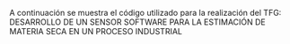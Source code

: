A continuación se muestra el código utilizado para la realización del TFG: DESARROLLO DE UN SENSOR SOFTWARE PARA LA ESTIMACIÓN DE MATERIA SECA EN UN PROCESO INDUSTRIAL
